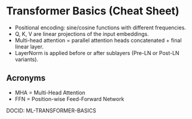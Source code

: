 # Transformer Basics (Cheat Sheet)
- Positional encoding: sine/cosine functions with different frequencies.
- Q, K, V are linear projections of the input embeddings.
- Multi-head attention = parallel attention heads concatenated + final linear layer.
- LayerNorm is applied before or after sublayers (Pre-LN or Post-LN variants).

## Acronyms
- MHA = Multi-Head Attention
- FFN = Position-wise Feed-Forward Network

DOCID: ML-TRANSFORMER-BASICS
